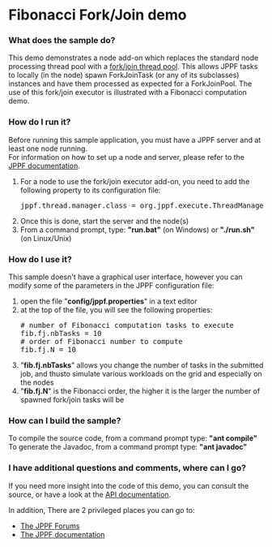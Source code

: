 # Fibonacci Fork/Join demo

<h3>What does the sample do?</h3>
This demo demonstrates a node add-on which replaces the standard node processing thread pool with a <a href="http://docs.oracle.com/javase/7/docs/api/java/util/concurrent/ForkJoinPool.html">fork/join thread pool</a>.
This allows JPPF tasks to locally (in the node) spawn ForkJoinTask (or any of its subclasses) instances and have them processed as expected for a ForkJoinPool.
The use of this fork/join executor is illustrated with a Fibonacci computation demo.

<h3>How do I run it?</h3>
Before running this sample application, you must have a JPPF server and at least one node running.<br>
For information on how to set up a node and server, please refer to the <a href="https://www.jppf.org/wiki">JPPF documentation</a>.<br>
<ol class="samplesList">
  <li>For a node to use the fork/join executor add-on, you need to add the following property to its configuration file:
<pre class="prettyprint lang-conf">
jppf.thread.manager.class = org.jppf.execute.ThreadManagerForkJoin
</pre>
  </li>
  <li>Once this is done, start the server and the node(s)</li>
  <li>From a command prompt, type: <b>&quot;run.bat&quot;</b> (on Windows) or <b>&quot;./run.sh&quot;</b> (on Linux/Unix)</li>
</ol>

<h3>How do I use it?</h3>
<p>This sample doesn't have a graphical user interface, however you can modify some of the parameters in the JPPF configuration file:
<ol class="samplesList">
  <li>open the file "<b>config/jppf.properties</b>" in a text editor</li>
  <li>at the top of the file, you will see the following properties:
<pre class="prettyprint lang-conf">
# number of Fibonacci computation tasks to execute
fib.fj.nbTasks = 10
# order of Fibonacci number to compute
fib.fj.N = 10
</pre>
  </li>
  <li>"<b>fib.fj.nbTasks</b>" allows you change the number of tasks in the submitted job, and thusto simulate various workloads on the grid and especially on the nodes</li>
  <li>"<b>fib.fj.N</b>" is the Fibonacci order, the higher it is the larger the number of spawned fork/join tasks will be</li>
</ol>

<h3>How can I build the sample?</h3>
To compile the source code, from a command prompt type: <b>&quot;ant compile&quot;</b><br>
To generate the Javadoc, from a command prompt type: <b>&quot;ant javadoc&quot;</b>

<h3>I have additional questions and comments, where can I go?</h3>
<p>If you need more insight into the code of this demo, you can consult the source, or have a look at the
<a href="javadoc/index.html">API documentation</a>.
<p>In addition, There are 2 privileged places you can go to:
<ul>
  <li><a href="https://www.jppf.org/forums">The JPPF Forums</a></li>
  <li><a href="https://www.jppf.org/doc/6.2">The JPPF documentation</a></li>
</ul>

